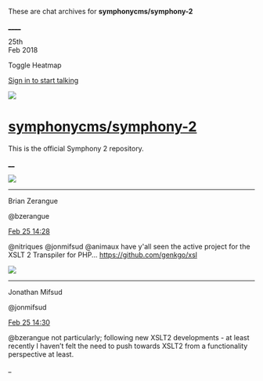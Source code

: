 These are chat archives for **symphonycms/symphony-2**

[__](/symphonycms/symphony-2/archives/2018/02/26)[__](/symphonycms/symphony-2/archives/2018/02/24)

25th  
Feb 2018

Toggle Heatmap

[Sign in to start talking](/login?action=login&button=archive-login)

![](https://avatars-02.gitter.im/group/iv/3/57542c45c43b8c601977197e?s=48)

#  [symphonycms/symphony-2](/symphonycms/symphony-2)

This is the official Symphony 2 repository.

[ __](/orgs/symphonycms/rooms "More symphonycms rooms")

![](https://avatars0.githubusercontent.com/u/27163?v=4&s=30)

____

Brian Zerangue

@bzerangue

[Feb 25
14:28](https://gitter.im/symphonycms/symphony-2?at=5a92c7ff458cbde557c64136)

@nitriques @jonmifsud @animaux have y'all seen the active project for the XSLT
2 Transpiler for PHP... <https://github.com/genkgo/xsl>

![](https://avatars1.githubusercontent.com/u/859775?v=4&s=30)

____

Jonathan Mifsud

@jonmifsud

[Feb 25
14:30](https://gitter.im/symphonycms/symphony-2?at=5a92c879458cbde557c64384)

@bzerangue not particularly; following new XSLT2 developments - at least
recently I haven’t felt the need to push towards XSLT2 from a functionality
perspective at least.

_

